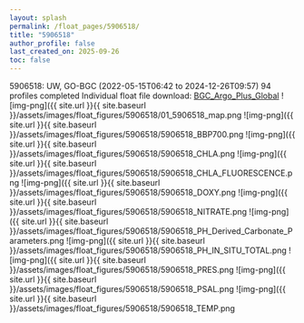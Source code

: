 ```yaml
---
layout: splash
permalink: /float_pages/5906518/
title: "5906518"
author_profile: false
last_created_on: 2025-09-26
toc: false
---
```

 
5906518: UW, GO-BGC (2022-05-15T06:42 to 2024-12-26T09:57)
94 profiles completed
Individual float file download: [BGC_Argo_Plus_Global](https://ftp.soest.hawaii.edu/bgc_argo_plus/Individual_Floats/outliers_removed/5906518_Sprof_processed.nc)
![img-png]({{ site.url }}{{ site.baseurl }}/assets/images/float_figures/5906518/01_5906518_map.png
![img-png]({{ site.url }}{{ site.baseurl }}/assets/images/float_figures/5906518/5906518_BBP700.png
![img-png]({{ site.url }}{{ site.baseurl }}/assets/images/float_figures/5906518/5906518_CHLA.png
![img-png]({{ site.url }}{{ site.baseurl }}/assets/images/float_figures/5906518/5906518_CHLA_FLUORESCENCE.png
![img-png]({{ site.url }}{{ site.baseurl }}/assets/images/float_figures/5906518/5906518_DOXY.png
![img-png]({{ site.url }}{{ site.baseurl }}/assets/images/float_figures/5906518/5906518_NITRATE.png
![img-png]({{ site.url }}{{ site.baseurl }}/assets/images/float_figures/5906518/5906518_PH_Derived_Carbonate_Parameters.png
![img-png]({{ site.url }}{{ site.baseurl }}/assets/images/float_figures/5906518/5906518_PH_IN_SITU_TOTAL.png
![img-png]({{ site.url }}{{ site.baseurl }}/assets/images/float_figures/5906518/5906518_PRES.png
![img-png]({{ site.url }}{{ site.baseurl }}/assets/images/float_figures/5906518/5906518_PSAL.png
![img-png]({{ site.url }}{{ site.baseurl }}/assets/images/float_figures/5906518/5906518_TEMP.png
